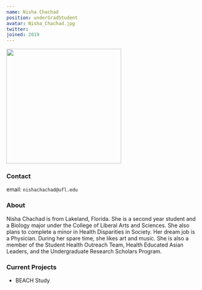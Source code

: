 ```yaml
---
name: Nisha Chachad
position: underGradStudent
avatar: Nisha_Chachad.jpg
twitter:
joined: 2019
---
```


<img width="300" src="{{site.baseurl}}/images/people/{{page.avatar}}" data-action="zoom">

### Contact

email: `nishachachad@ufl.edu` <br>


### About

Nisha Chachad is from Lakeland, Florida. She is a second year student and a Biology major under the College of Liberal Arts and Sciences. She also plans to complete a minor in Health Disparities in Society. Her dream job is a Physician. During her spare time, she likes art and music. She is also a member of the Student Health Outreach Team, Health Educated Asian Leaders, and the Undergraduate Research Scholars Program.

### Current Projects

- BEACH Study


